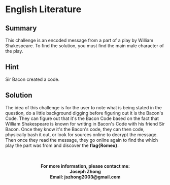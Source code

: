 <h1>English Literature</h1>
<h2>Summary</h2>
This challenge is an encoded message from a part of a play by William Shakespeare. To find the solution, you must find the main male character of the play.
<h2>Hint</h2>
Sir Bacon created a code.
<h2>Solution</h2>
The idea of this challenge is for the user to note what is being stated in the question, do a little background digging before figuring out it is the Bacon's Code. They can figure out that it's the Bacon Code based on the fact that William Shakespeare is known for writing in Bacon's Code with his friend Sir Bacon. Once they know it's the Bacon's code, they can then code, physically bash it out, or look for sources online to decrypt the message. Then once they read the message, they go online again to find the which play the part was from and discover the <b>flag{Romeo}</b>.
<br>
<br>
<br>
<p align = "center"><b>For more information, please contact me:
<br>Joseph Zhong
<br>Email: jszhong2003@gmail.com</b></p></p>

